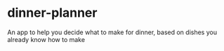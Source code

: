 # dinner-planner
An app to help you decide what to make for dinner, based on dishes you already know how to make
